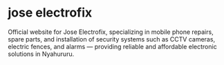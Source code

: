 # jose electrofix
Official website for Jose Electrofix, specializing in mobile phone repairs, spare parts, and installation of security systems such as CCTV cameras, electric fences, and alarms — providing reliable and affordable electronic solutions in Nyahururu.
